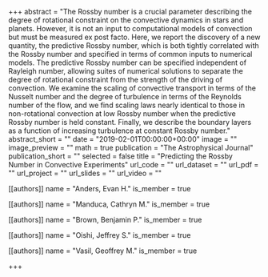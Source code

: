 +++
abstract = "The Rossby number is a crucial parameter describing the degree of rotational constraint on the convective dynamics in stars and planets. However, it is not an input to computational models of convection but must be measured ex post facto. Here, we report the discovery of a new quantity, the predictive Rossby number, which is both tightly correlated with the Rossby number and specified in terms of common inputs to numerical models. The predictive Rossby number can be specified independent of Rayleigh number, allowing suites of numerical solutions to separate the degree of rotational constraint from the strength of the driving of convection. We examine the scaling of convective transport in terms of the Nusselt number and the degree of turbulence in terms of the Reynolds number of the flow, and we find scaling laws nearly identical to those in non-rotational convection at low Rossby number when the predictive Rossby number is held constant. Finally, we describe the boundary layers as a function of increasing turbulence at constant Rossby number."
abstract_short = ""
date = "2019-02-01T00:00:00+00:00"
image = ""
image_preview = ""
math = true
publication = "The Astrophysical Journal"
publication_short = ""
selected = false
title = "Predicting the Rossby Number in Convective Experiments"
url_code = ""
url_dataset = ""
url_pdf = ""
url_project = ""
url_slides = ""
url_video = ""



[[authors]]
    name = "Anders, Evan H."
    is_member = true


[[authors]]
    name = "Manduca, Cathryn M."
    is_member = true


[[authors]]
    name = "Brown, Benjamin P."
    is_member = true


[[authors]]
    name = "Oishi, Jeffrey S."
    is_member = true


[[authors]]
    name = "Vasil, Geoffrey M."
    is_member = true

+++
 